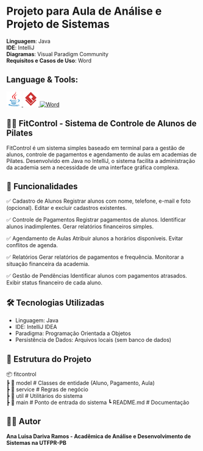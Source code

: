 # Projeto para Aula de Análise e Projeto de Sistemas

**Linguagem**: Java  
**IDE**: IntelliJ  
**Diagramas**: Visual Paradigm Community  
**Requisitos e Casos de Uso**: Word

<h2 align="left"> Language & Tools: </h2>
<p align="left">
    <!-- Java -->
    <a href="https://www.java.com" target="_blank" rel="noreferrer">
        <img src="https://raw.githubusercontent.com/devicons/devicon/master/icons/java/java-original.svg" alt="Java" width="40" height="40"/>
    </a>
    <!-- Visual Paradigm (Imagem alternativa) -->
   <a href="https://www.visual-paradigm.com" target="_blank" rel="noreferrer">
    <img src="https://github.com/AnaDariva/Projeto-Requisitos/blob/main/assets.png?raw=true" 
         alt="Visual Paradigm" width="40" height="40"/>
</a>
    <!-- Microsoft Word -->
    <a href="https://www.microsoft.com/microsoft-365/word" target="_blank" rel="noreferrer">
        <img src="https://upload.wikimedia.org/wikipedia/commons/8/8d/Microsoft_Word_2013-2019_logo.svg" alt="Word" width="40" height="40"/>
    </a>
</p>

## 🏋️‍♂️ FitControl - Sistema de Controle de Alunos de Pilates
FitControl é um sistema simples baseado em terminal para a gestão de alunos, controle de pagamentos e agendamento de aulas em academias de Pilates. Desenvolvido em Java no IntelliJ, o sistema facilita a administração da academia sem a necessidade de uma interface gráfica complexa.

## 📌 Funcionalidades
✅ Cadastro de Alunos
Registrar alunos com nome, telefone, e-mail e foto (opcional).
Editar e excluir cadastros existentes.  

✅ Controle de Pagamentos
Registrar pagamentos de alunos.
Identificar alunos inadimplentes.
Gerar relatórios financeiros simples.

✅ Agendamento de Aulas
Atribuir alunos a horários disponíveis.
Evitar conflitos de agenda.

✅ Relatórios
Gerar relatórios de pagamentos e frequência.
Monitorar a situação financeira da academia.

✅ Gestão de Pendências
Identificar alunos com pagamentos atrasados.
Exibir status financeiro de cada aluno.

## 🛠️ Tecnologias Utilizadas
- Linguagem: Java
- IDE: IntelliJ IDEA
- Paradigma: Programação Orientada a Objetos
- Persistência de Dados: Arquivos locais (sem banco de dados)

## 📂 Estrutura do Projeto
📦 fitcontrol  
 ┣ 📂 model           # Classes de entidade (Aluno, Pagamento, Aula)  
 ┣ 📂 service         # Regras de negócio  
 ┣ 📂 util            # Utilitários do sistema  
 ┣ 📂 main            # Ponto de entrada do sistema
 ┗ README.md          # Documentação  

## 👩‍💻 Autor
**Ana Luisa Dariva Ramos - Acadêmica de Análise e Desenvolvimento de Sistemas na UTFPR-PB**

